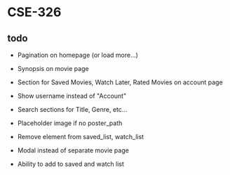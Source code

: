 # CSE-326

## todo

+ Pagination on homepage (or load more...)
+ Synopsis on movie page
+ Section for Saved Movies, Watch Later, Rated Movies on account page
+ Show username instead of "Account"
+ Search sections for Title, Genre, etc...

+ Placeholder image if no poster_path
+ Remove element from saved_list, watch_list
- Modal instead of separate movie page
+ Ability to add to saved and watch list
